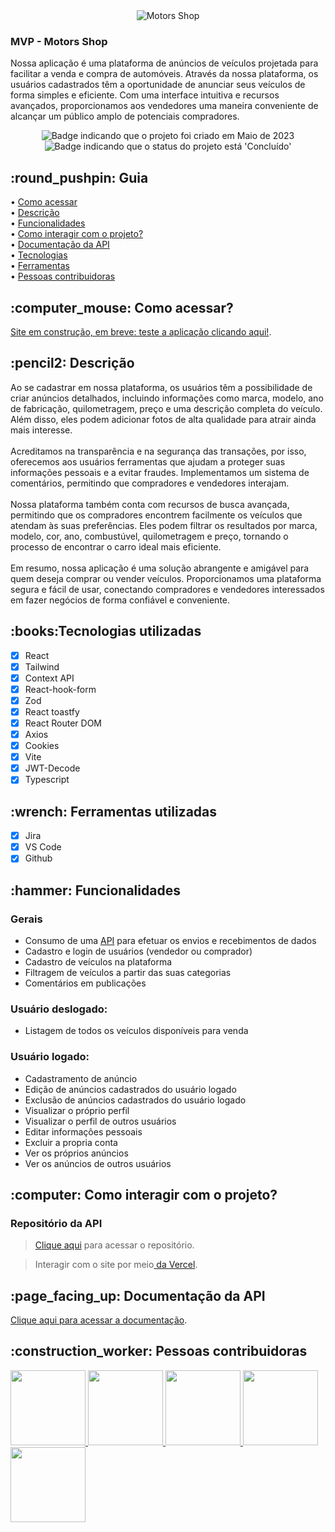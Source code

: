 <div align="center">
<img alt="Motors Shop" src="https://github.com/Motors-Shop-grupo37-t14/motors_shop_front_end/blob/develop/src/Assets/Logo.png" />
</div>

<h3>
  MVP - Motors Shop
</h3>
<p>Nossa aplicação é uma plataforma de anúncios de veículos projetada para facilitar a venda e compra de automóveis. Através da nossa plataforma, os usuários cadastrados têm a oportunidade de anunciar seus veículos de forma simples e eficiente. Com uma interface intuitiva e recursos avançados, proporcionamos aos vendedores uma maneira conveniente de alcançar um público amplo de potenciais compradores.
</p>

<p align="center">
    <img alt="Badge indicando que o projeto foi criado em Maio de 2023" src="https://img.shields.io/badge/Data%20de%20cria%C3%A7%C3%A3o-Maio%2F2023-blue">
    <img alt="Badge indicando que o status do projeto está 'Concluído'" src="https://img.shields.io/badge/Status-Concluído-green">
</p>

<h2> :round_pushpin: Guia</h2>

• <a href="#comoAcessar">Como acessar</a>
<br>
• <a href="#descricao">Descrição</a>
<br>
• <a href="#funcionalidades">Funcionalidades</a>
<br>
• <a href="#interacao">Como interagir com o projeto?</a>
<br>
• <a href="#doc">Documentação da API</a>
<br>
• <a href="#tecs">Tecnologias</a>
<br>
• <a href="#Ferramentas">Ferramentas</a>
<br>
• <a href="#Desenvolvedores">Pessoas contribuidoras</a>
<br>

<h2 id="comoAcessar"> :computer_mouse: Como acessar?</h2>

<a href="">Site em construção, em breve: teste a aplicação clicando aqui!</a>.

<h2 id="descricao">:pencil2: Descrição</h2>
<p>
  Ao se cadastrar em nossa plataforma, os usuários têm a possibilidade de criar anúncios detalhados, incluindo informações como marca, modelo, ano de fabricação, quilometragem, preço e uma descrição completa do veículo. Além disso, eles podem adicionar fotos de alta qualidade para atrair ainda mais interesse.
<br>
<br>
Acreditamos na transparência e na segurança das transações, por isso, oferecemos aos usuários ferramentas que ajudam a proteger suas informações pessoais e a evitar fraudes. Implementamos um sistema de comentários, permitindo que compradores e vendedores interajam.
<br>
<br>
Nossa plataforma também conta com recursos de busca avançada, permitindo que os compradores encontrem facilmente os veículos que atendam às suas preferências. Eles podem filtrar os resultados por marca, modelo, cor, ano, combustúvel, quilometragem e preço, tornando o processo de encontrar o carro ideal mais eficiente.
<br>
<br>
Em resumo, nossa aplicação é uma solução abrangente e amigável para quem deseja comprar ou vender veículos. Proporcionamos uma plataforma segura e fácil de usar, conectando compradores e vendedores interessados em fazer negócios de forma confiável e conveniente.
</p>

<h2 id="tecs">:books:Tecnologias utilizadas</h2>

- [x] React
- [x] Tailwind
- [x] Context API
- [x] React-hook-form
- [x] Zod
- [x] React toastfy
- [x] React Router DOM
- [x] Axios
- [x] Cookies
- [x] Vite
- [x] JWT-Decode
- [x] Typescript

<h2 id="Ferramentas">:wrench: Ferramentas utilizadas</h2>

- [x] Jira
- [x] VS Code
- [x] Github

<h2 id="funcionalidades">:hammer: Funcionalidades</h2>

### Gerais

- Consumo de uma <a href="">API</a> para efetuar os envios e recebimentos de dados
- Cadastro e login de usuários (vendedor ou comprador)
- Cadastro de veículos na plataforma
- Filtragem de veículos a partir das suas categorias
- Comentários em publicações

### Usuário deslogado:

- Listagem de todos os veículos disponíveis para venda

### Usuário logado:

- Cadastramento de anúncio
- Edição de anúncios cadastrados do usuário logado
- Exclusão de anúncios cadastrados do usuário logado
- Visualizar o próprio perfil
- Visualizar o perfil de outros usuários
- Editar informações pessoais
- Excluir a propria conta
- Ver os próprios anúncios
- Ver os anúncios de outros usuários

<h2 id="interacao">:computer: Como interagir com o projeto? </h2>

### Repositório da API

> <a href="LINK DO REPOSITÓRIO">Clique aqui</a> para acessar o repositório.

> Interagir com o site por meio<a href="https://reciclarte-rho.vercel.app/"> da Vercel</a>.

<h2 id="doc">:page_facing_up: Documentação da API </h2>
<a href="LINK DO REPOSITÓRIO DA API">Clique aqui para acessar a documentação</a>.

<h2 id="Desenvolvedores">:construction_worker: Pessoas contribuidoras</h2>

<a href="https://github.com/Adrianosq">
  <img width="120px" src="https://avatars.githubusercontent.com/u/53229937?v=4">
</a>
 
<a href="https://github.com/eucamila22">
  <img width="120px" src="https://avatars.githubusercontent.com/u/105559819?v=4">
</a>

<a href="https://github.com/Nizoszz">
  <img width="120px" src="https://avatars.githubusercontent.com/u/110125868?v=4">
</a>
 
<a href="https://github.com/gusdinizmaia">
  <img width="120px" src="https://avatars.githubusercontent.com/u/106834704?v=4">
</a>
 
<a href="https://github.com/GustavoGussoni">
  <img width="120px" src="https://avatars.githubusercontent.com/u/110189029?v=4">
</a>
